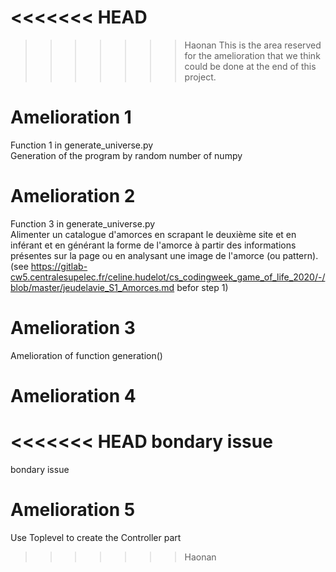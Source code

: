 <<<<<<< HEAD
=======
<!--
 * @Date: 2020-11-12 21:17:01
 * @LastEditors: Lonel Vino
 * @LastEditTime: 2020-11-12 22:11:33
 * @FilePath: \gameoflife\to_do.md
-->
>>>>>>> Haonan
This is the area reserved for the amelioration that we think could be done at the end of this project.

Amelioration 1
====================================
Function 1 in generate_universe.py  
Generation of the program by random number of numpy 

Amelioration 2
====================================
Function 3 in generate_universe.py  
Alimenter un catalogue d'amorces en scrapant le deuxième site et en inférant et en générant la forme de l'amorce à partir des informations présentes sur la page ou en analysant une image de l'amorce (ou pattern).  
(see https://gitlab-cw5.centralesupelec.fr/celine.hudelot/cs_codingweek_game_of_life_2020/-/blob/master/jeudelavie_S1_Amorces.md  befor step 1)

Amelioration 3
====================================
Amelioration of function generation()

Amelioration 4
====================================
<<<<<<< HEAD
bondary issue
=======
bondary issue

Amelioration 5
===================================
Use Toplevel to create the Controller part
>>>>>>> Haonan
